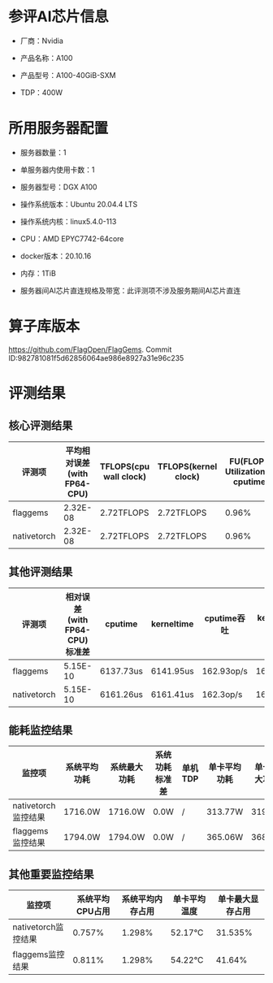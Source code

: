# 参评AI芯片信息

* 厂商：Nvidia


* 产品名称：A100
* 产品型号：A100-40GiB-SXM
* TDP：400W

# 所用服务器配置

* 服务器数量：1


* 单服务器内使用卡数：1
* 服务器型号：DGX A100
* 操作系统版本：Ubuntu 20.04.4 LTS
* 操作系统内核：linux5.4.0-113
* CPU：AMD EPYC7742-64core
* docker版本：20.10.16
* 内存：1TiB
* 服务器间AI芯片直连规格及带宽：此评测项不涉及服务期间AI芯片直连

# 算子库版本

https://github.com/FlagOpen/FlagGems. Commit ID:982781081f5d62856064ae986e8927a31e96c235

# 评测结果

## 核心评测结果

| 评测项  | 平均相对误差(with FP64-CPU) | TFLOPS(cpu wall clock) | TFLOPS(kernel clock) | FU(FLOPS Utilization)-cputime | FU-kerneltime |
| ---- | -------------- | -------------- | ------------ | ------ | ----- |
| flaggems | 2.32E-08    | 2.72TFLOPS       | 2.72TFLOPS        | 0.96% | 0.96% |
| nativetorch | 2.32E-08    | 2.72TFLOPS      | 2.72TFLOPS      | 0.96%      | 0.96%    |

## 其他评测结果

| 评测项  | 相对误差(with FP64-CPU)标准差 | cputime | kerneltime | cputime吞吐 | kerneltime吞吐 | 无预热时延 | 预热后时延 |
| ---- | -------------- | -------------- | ------------ | ------------ | -------------- | -------------- | ------------ |
| flaggems | 5.15E-10    | 6137.73us       | 6141.95us        | 162.93op/s | 162.81op/s | 351221.38us | 6210.37us |
| nativetorch | 5.15E-10    | 6161.26us       | 6161.41us        | 162.3op/s | 162.3op/s | 10667.05us | 6174.69us |

## 能耗监控结果

| 监控项  | 系统平均功耗  | 系统最大功耗  | 系统功耗标准差 | 单机TDP | 单卡平均功耗 | 单卡最大功耗 | 单卡功耗标准差 | 单卡TDP |
| ---- | ------- | ------- | ------- | ----- | ------------ | ------------ | ------------- | ----- |
| nativetorch监控结果 | 1716.0W | 1716.0W | 0.0W   | /     | 313.77W       | 319.0W      | 4.79W        | 1716.0  |
| flaggems监控结果 | 1794.0W | 1794.0W | 0.0W   | /     | 365.06W       | 368.0W      | 5.26W        | 1794.0  |

## 其他重要监控结果

| 监控项  | 系统平均CPU占用 | 系统平均内存占用 | 单卡平均温度 | 单卡最大显存占用 |
| ---- | --------- | -------- | ------------ | -------------- |
| nativetorch监控结果 | 0.757%    | 1.298%   | 52.17°C       | 31.535%        |
| flaggems监控结果 | 0.811%    | 1.298%   | 54.22°C       | 41.64%        |
